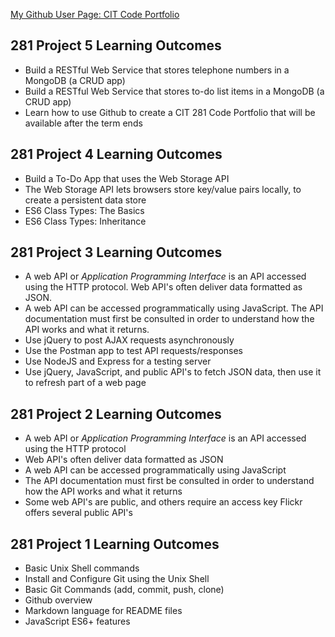 [My Github User Page: CIT Code Portfolio](https://eitandavis.github.io/)

## 281 Project 5 Learning Outcomes

* Build a RESTful Web Service that stores telephone numbers in a MongoDB (a CRUD app)
* Build a RESTful Web Service that stores to-do list items in a MongoDB (a CRUD app)
* Learn how to use Github to create a CIT 281 Code Portfolio that will be available after the term ends

## 281 Project 4 Learning Outcomes

* Build a To-Do App that uses the Web Storage API
* The Web Storage API lets browsers store key/value pairs locally, to create a persistent data store
* ES6 Class Types: The Basics
* ES6 Class Types: Inheritance

## 281 Project 3 Learning Outcomes

* A web API or *Application Programming Interface* is an API accessed using the HTTP protocol. Web API's often deliver data formatted as JSON.
* A web API can be accessed programmatically using JavaScript. The API documentation must first be consulted in order to understand how the API works and what it returns.
* Use jQuery to post AJAX requests asynchronously
* Use the Postman app to test API requests/responses
* Use NodeJS and Express for a testing server
* Use jQuery, JavaScript, and public API's to fetch JSON data, then use it to refresh part of a web page

## 281 Project 2 Learning Outcomes

* A web API or *Application Programming Interface* is an API accessed using the HTTP protocol
* Web API's often deliver data formatted as JSON
* A web API can be accessed programmatically using JavaScript
* The API documentation must first be consulted in order to understand how the API works and what it returns
* Some web API's are public, and others require an access key Flickr offers several public API's

## 281 Project 1 Learning Outcomes

* Basic Unix Shell commands
* Install and Configure Git using the Unix Shell
* Basic Git Commands (add, commit, push, clone)
* Github overview
* Markdown language for README files
* JavaScript ES6+ features
